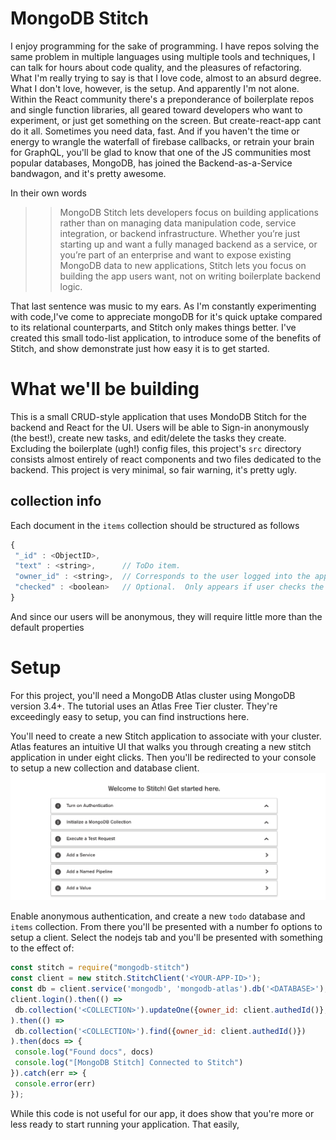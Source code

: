 # MongoDB Stitch
[stitchWelcome]: static/images/stitchWelcome.png

 I enjoy programming for the sake of programming. I have repos solving the same problem in multiple languages using multiple tools and techniques, I can talk for hours about code quality, and the pleasures of refactoring. What I'm really trying to say is that I love code, almost to an absurd degree. What I don't love, however, is the setup. And apparently I'm not alone. Within the React community there's a preponderance of boilerplate repos and single function libraries, all geared toward developers who want to experiment, or just get something on the screen. But create-react-app cant do it all. Sometimes you need data, fast. And if you haven't the time or energy to wrangle the waterfall of firebase callbacks, or retrain your brain for GraphQL, you'll be glad to know that one of the JS communities most popular databases, MongoDB, has joined the Backend-as-a-Service bandwagon, and it's pretty awesome.
 
 In their own words 
 
 >> MongoDB Stitch lets developers focus on building applications rather than on managing data manipulation code, service integration, or backend infrastructure. Whether you’re just starting up and want a fully managed backend as a service, or you’re part of an enterprise and want to expose existing MongoDB data to new applications, Stitch lets you focus on building the app users want, not on writing boilerplate backend logic.
  

 That last sentence was music to my ears. As I'm constantly experimenting with code,I've come to appreciate mongoDB for it's quick uptake compared to its relational counterparts, and Stitch only makes things better. I've created this small todo-list application, to introduce some of the benefits of Stitch, and show demonstrate just how easy it is to get started.
 
# What we'll be building
 This is a small CRUD-style application that uses MondoDB Stitch for the backend and React for the UI. Users will be able to Sign-in anonymously (the best!), create new tasks, and edit/delete the tasks they create.
 Excluding the boilerplate (ugh!) config files, this project's `src` directory consists almost entirely of react components and two files dedicated to the backend. This project is very minimal, so fair warning, it's pretty ugly.
 
## collection info
Each document in the `items` collection should be structured as follows
  ~~~js
  {
   "_id" : <ObjectID>,
   "text" : <string>,      // ToDo item.
   "owner_id" : <string>,  // Corresponds to the user logged into the app.
   "checked" : <boolean>   // Optional.  Only appears if user checks the item in the app.
 }
  ~~~
And since our users will be anonymous, they will require little more than the default properties
   
# Setup
 For this project, you'll need a MongoDB Atlas cluster using MongoDB version 3.4+. The tutorial uses an Atlas Free Tier cluster. They're exceedingly easy to setup, you can find instructions here.
 
 You'll need to create a new Stitch application to associate with  your cluster. Atlas features an intuitive UI that walks you through creating a new stitch application in under eight clicks. Then you'll be redirected to your console to setup a new collection and database client.
 ![stitchWelcome][stitchWelcome]
 
 Enable anonymous authentication, and create a new `todo` database and `items` collection. From there you'll be presented with a number fo options to setup a client. Select the nodejs tab and you'll be presented with something to the effect of:
 
 ~~~js
const stitch = require("mongodb-stitch")
const client = new stitch.StitchClient('<YOUR-APP-ID>');
const db = client.service('mongodb', 'mongodb-atlas').db('<DATABASE>');
client.login().then(() =>
  db.collection('<COLLECTION>').updateOne({owner_id: client.authedId()}, {$set:{number:42}}, {upsert:true})
).then(() =>
  db.collection('<COLLECTION>').find({owner_id: client.authedId()})
).then(docs => {
  console.log("Found docs", docs)
  console.log("[MongoDB Stitch] Connected to Stitch")
}).catch(err => {
  console.error(err)
});
 ~~~
 
 While this code is not useful for our app, it does show that you're more or less ready to start running your application. That easily, 
